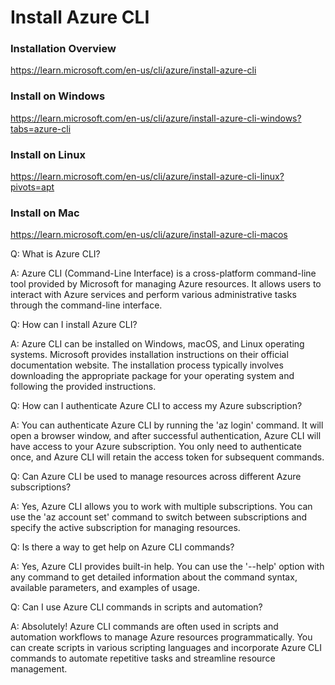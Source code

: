 # Install Azure CLI

### Installation Overview
https://learn.microsoft.com/en-us/cli/azure/install-azure-cli

### Install on Windows
https://learn.microsoft.com/en-us/cli/azure/install-azure-cli-windows?tabs=azure-cli

### Install on Linux
https://learn.microsoft.com/en-us/cli/azure/install-azure-cli-linux?pivots=apt

### Install on Mac
https://learn.microsoft.com/en-us/cli/azure/install-azure-cli-macos


Q: What is Azure CLI?

A: Azure CLI (Command-Line Interface) is a cross-platform command-line tool provided by Microsoft for managing Azure resources. It allows users to interact with Azure services and perform various administrative tasks through the command-line interface.

Q: How can I install Azure CLI?

A: Azure CLI can be installed on Windows, macOS, and Linux operating systems. Microsoft provides installation instructions on their official documentation website. The installation process typically involves downloading the appropriate package for your operating system and following the provided instructions.

Q: How can I authenticate Azure CLI to access my Azure subscription?

A: You can authenticate Azure CLI by running the 'az login' command. It will open a browser window, and after successful authentication, Azure CLI will have access to your Azure subscription. You only need to authenticate once, and Azure CLI will retain the access token for subsequent commands.

Q: Can Azure CLI be used to manage resources across different Azure subscriptions?

A: Yes, Azure CLI allows you to work with multiple subscriptions. You can use the 'az account set' command to switch between subscriptions and specify the active subscription for managing resources.

Q: Is there a way to get help on Azure CLI commands?

A: Yes, Azure CLI provides built-in help. You can use the '--help' option with any command to get detailed information about the command syntax, available parameters, and examples of usage.

Q: Can I use Azure CLI commands in scripts and automation?

A: Absolutely! Azure CLI commands are often used in scripts and automation workflows to manage Azure resources programmatically. You can create scripts in various scripting languages and incorporate Azure CLI commands to automate repetitive tasks and streamline resource management.
